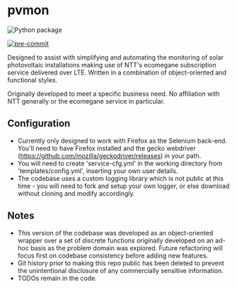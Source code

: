 # pvmon

![Python package](https://github.com/alexclaydon/pvmon/workflows/Python%20package/badge.svg)

[![pre-commit](https://img.shields.io/badge/pre--commit-enabled-brightgreen?logo=pre-commit&logoColor=white)](https://github.com/pre-commit/pre-commit)

Designed to assist with simplifying and automating the monitoring of solar photovoltaic installations making use of NTT's ecomegane subscription service delivered over LTE.  Written in a combination of object-oriented and functional styles.  

Originally developed to meet a specific business need.  No affiliation with NTT generally or the ecomegane service in particular.

## Configuration

* Currently only designed to work with Firefox as the Selenium back-end.  You'll need to have Firefox installed and the gecko webdriver (https://github.com/mozilla/geckodriver/releases) in your path.
* You will need to create 'service-cfg.yml' in the working directory from 'templates/config.yml', inserting your own user details.
* The codebase uses a custom logging library which is not public at this time - you will need to fork and setup your own logger, or else download without cloning and modify accordingly.

## Notes

* This version of the codebase was developed as an object-oriented wrapper over a set of discrete functions originally developed on an ad-hoc basis as the problem domain was explored.  Future refactoring will focus first on codebase consistency before adding new features.
* Git history prior to making this repo public has been deleted to prevent the unintentional disclosure of any commercially sensitive information.
* TODOs remain in the code.
